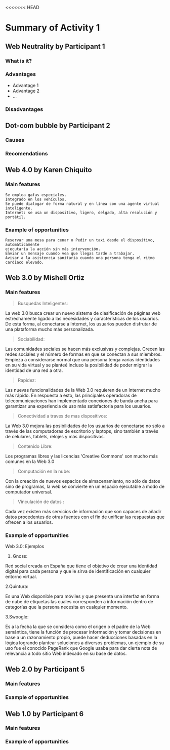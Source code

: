 <<<<<<< HEAD
# Summary of Activity 1


## Web Neutrality by Participant 1

### What is it?

### Advantages
  - Advantage 1
  - Advantage 2
  - ...

### Disadvantages


## Dot-com bubble by Participant 2

### Causes

### Recomendations


## Web 4.0 by Karen Chiquito

### Main features
    Se emplea gafas especiales.
    Integrado en los vehículos.
    Se puede dialogar de forma natural y en línea con una agente virtual inteligente.
    Internet: se usa un dispositivo, ligero, delgado, alta resolución y portátil.

### Example of opportunities
    Reservar una mesa para cenar o Pedir un taxi desde el dispositivo, automáticamente
    ejecutaría la acción sin más intervención.
    Enviar un mensaje cuando vea que llegas tarde a trabajar.
    Avisar a la asistencia sanitaria cuando una persona tenga el ritmo cardiaco elevado.

## Web 3.0 by Mishell Ortiz

### Main features
> Busquedas Inteligentes:

La web 3.0 busca crear un nuevo sistema de clasificación de páginas web estrechamente ligado a las necesidades y características de los usuarios. De esta forma, al conectarse a Internet, los usuarios pueden disfrutar de una plataforma mucho más personalizada.

> Sociabilidad:

Las comunidades sociales se hacen más exclusivas y complejas. Crecen las redes sociales y el número de formas en que se conectan a sus miembros. Empieza a considerarse normal que una persona tenga varias identidades en su vida virtual y se planteé incluso la posibilidad de poder migrar la identidad de una red a otra.

> Rapidez:

Las nuevas funcionalidades de la Web 3.0 requieren de un Internet mucho más rápido. En respuesta a esto, las principales operadoras de telecomunicaciones han implementado conexiones de banda ancha para garantizar una experiencia de uso más satisfactoria para los usuarios.

> Conectividad a traves de mas dispositivos:

 La Web 3.0 mejora las posibilidades de los usuarios de conectarse no sólo a través de las computadoras de escritorio y laptops, sino también a través de celulares, tablets, relojes y más dispositivos.

> Contenido Libre: 

Los programas libres y las licencias 'Creative Commons' son mucho más comunes en la Web 3.0

> Computación en la nube: 

Con la creación de nuevos espacios de almacenamiento, no sólo de datos sino de programas, la web se convierte en un espacio ejecutable a modo de computador universal.

> Vinculación de datos :

Cada vez existen más servicios de información que son capaces de añadir datos procedentes de otras fuentes con el fin de unificar las respuestas que ofrecen a los usuarios.

### Example of opportunities

Web 3.0: Ejemplos

1. Gnoss:

Red social creada en España que tiene el objetivo de crear una identidad digital para cada persona y que le sirva de identificación en cualquier entorno virtual.

2.Quintura:

Es una Web disponible para móviles y que presenta una interfaz en forma de nube de etiquetas las cuales corresponden a información dentro de categorías que la persona necesita en cualquier momento.

3.Swoogle: 

Es a la fecha la que se considera como el origen o el padre de la Web semántica, tiene la función de procesar información y tomar decisiones en base a un razonamiento propio, puede hacer deducciones basadas en la lógica logrando plantear soluciones a diversos problemas, un ejemplo de su uso fue el conocido PageRank que Google usaba para dar cierta nota de relevancia a todo sitio Web indexado en su base de datos.


## Web 2.0 by Participant 5

### Main features

### Example of opportunities


## Web 1.0 by Participant 6

### Main features

### Example of opportunities